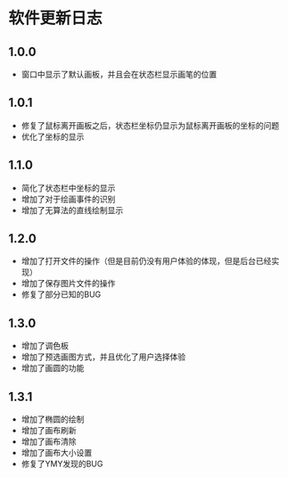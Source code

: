 # 软件更新日志

## 1.0.0
- 窗口中显示了默认画板，并且会在状态栏显示画笔的位置

## 1.0.1
- 修复了鼠标离开画板之后，状态栏坐标仍显示为鼠标离开画板的坐标的问题
- 优化了坐标的显示

## 1.1.0
- 简化了状态栏中坐标的显示
- 增加了对于绘画事件的识别
- 增加了无算法的直线绘制显示

## 1.2.0
- 增加了打开文件的操作（但是目前仍没有用户体验的体现，但是后台已经实现）
- 增加了保存图片文件的操作
- 修复了部分已知的BUG

## 1.3.0
- 增加了调色板
- 增加了预选画图方式，并且优化了用户选择体验
- 增加了画圆的功能

## 1.3.1
- 增加了椭圆的绘制
- 增加了画布刷新
- 增加了画布清除
- 增加了画布大小设置
- 修复了YMY发现的BUG